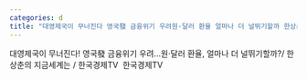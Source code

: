 ```yaml
---
categories: d
title: "대영제국이 무너진다 영국發 금융위기 우려원·달러 환율 얼마나 더 널뛰기할까 한상춘의 지금세계는  한국경제TV  한국경제TV"
---
```

대영제국이 무너진다! 영국發 금융위기 우려...원·달러 환율, 얼마나 더 널뛰기할까?/ 한상춘의 지금세계는 / 한국경제TV&nbsp;&nbsp;한국경제TV